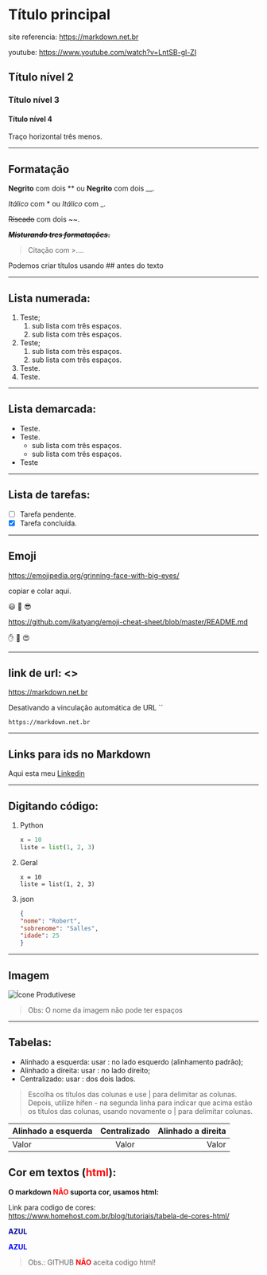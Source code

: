 # Título principal

site referencia: <https://markdown.net.br>

youtube: <https://www.youtube.com/watch?v=LntSB-gl-ZI>

## Título nível 2

### Título nível 3

#### Título nível 4

Traço horizontal três menos.

---
## Formatação

**Negrito** com dois ** ou __Negrito__ com dois __.

*Itálico* com * ou _Itálico_ com _.

~~Riscado~~ com dois ~~.

~~**_Misturando tres formatações_.**~~

>Citação com >....

Podemos criar títulos usando \## antes do texto

---

## Lista numerada:

1. Teste;
   1. sub lista com três espaços.
   1. sub lista com três espaços.
1. Teste;
   1. sub lista com três espaços.
   1. sub lista com três espaços.
1. Teste.
1. Teste.

---

## Lista demarcada:

* Teste.
* Teste.
  * sub lista com três espaços.
  * sub lista com três espaços.
* Teste

---

## Lista de tarefas:

- [ ] Tarefa pendente.
- [x] Tarefa concluída.

---

## Emoji
<https://emojipedia.org/grinning-face-with-big-eyes/>

copiar e colar aqui.

😃 🤤 😎

<https://github.com/ikatyang/emoji-cheat-sheet/blob/master/README.md>

:hand: :monkey: :heart_eyes:

---

## link de url: <>

<https://markdown.net.br>

Desativando a vinculação automática de URL ``

`https://markdown.net.br`

---

## Links para ids no Markdown

Aqui esta meu [Linkedin](https://www.linkedin.com/in/livio-alvarenga-planejamento-mrp-engenheiro-produ%C3%A7%C3%A3o-materiais-vba-powerbi/)

---

## Digitando código:

1. Python

   ~~~python
   x = 10
   liste = list(1, 2, 3)
   ~~~

1. Geral

   ```
   x = 10
   liste = list(1, 2, 3)
   ```

1. json

   ```json
   {
   "nome": "Robert",
   "sobrenome": "Salles",
   "idade": 25
   }
   ```

---

## Imagem

![Ícone Produtivese](ProdutiveSE.png)

>Obs: O nome da imagem não pode ter espaços

---

## Tabelas:

* Alinhado a esquerda: usar : no lado esquerdo (alinhamento padrão);
* Alinhado a direita: usar : no lado direito;
* Centralizado: usar : dos dois lados.

>Escolha os títulos das colunas e use | para delimitar as colunas. Depois, utilize hífen - na segunda linha para indicar que acima estão os títulos das colunas, usando novamente o | para delimitar colunas.

Alinhado a esquerda | Centralizado | Alinhado a direita
:--- | :---: | ---:
Valor | Valor | Valor

## Cor em textos (**<font color=#FF0000>html</font>**):

**O markdown <font color=#FF0000>NÃO</font> suporta cor, usamos html:**

Link para codigo de cores:
<https://www.homehost.com.br/blog/tutoriais/tabela-de-cores-html/>

**<font color="#000099">AZUL</font>**

**<font color="blue">AZUL</font>**

> Obs.: GITHUB **<font color=#FF0000>NÃO</font>** aceita codigo html!
